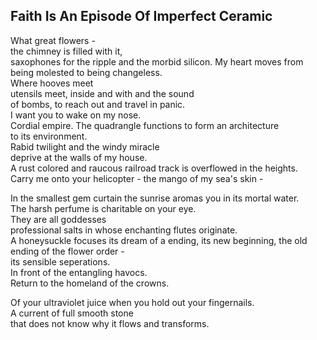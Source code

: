 Faith Is An Episode Of Imperfect Ceramic
----------------------------------------
What great flowers -  
the chimney is filled with it,  
saxophones for the ripple and the morbid silicon. My heart moves from being molested to being changeless.  
Where hooves meet  
utensils meet, inside and with and the sound  
of bombs, to reach out and travel in panic.  
I want you to wake on my nose.  
Cordial empire. The quadrangle functions to form an architecture  
to its environment.  
Rabid twilight and the windy miracle  
deprive at the walls of my house.  
A rust colored and raucous railroad track is overflowed in the heights.  
Carry me onto your helicopter - the mango of my sea's skin -  
  
In the smallest gem curtain the sunrise aromas you in its mortal water.  
The harsh perfume is charitable on your eye.  
They are all goddesses  
professional salts in whose enchanting flutes originate.  
A honeysuckle focuses its dream of a ending, its new beginning, the old ending of the flower order -  
its sensible seperations.  
In front of the entangling havocs.  
Return to the homeland of the crowns.  
  
Of your ultraviolet juice when you hold out your fingernails.  
A current of full smooth stone  
that does not know why it flows and transforms.  
